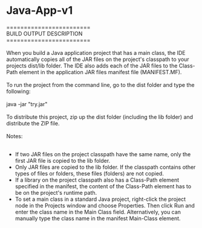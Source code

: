 # Java-App-v1

======================== <br/>
BUILD OUTPUT DESCRIPTION  <br/>
========================  <br/>
<br/>
When you build a Java application project that has a main class, the IDE
automatically copies all of the JAR
files on the project's classpath to your projects dist/lib folder. The IDE
also adds each of the JAR files to the Class-Path element in the application
JAR files manifest file (MANIFEST.MF).
<br/><br/>
To run the project from the command line, go to the dist folder and
type the following:
<br/><br/>
java -jar "try.jar" 
<br/><br/>
To distribute this project, zip up the dist folder (including the lib folder)
and distribute the ZIP file.
<br/><br/>
Notes:
<br/><br/>
* If two JAR files on the project classpath have the same name, only the first
JAR file is copied to the lib folder.
* Only JAR files are copied to the lib folder.
If the classpath contains other types of files or folders, these files (folders)
are not copied.
* If a library on the project classpath also has a Class-Path element
specified in the manifest, the content of the Class-Path element has to be on
the project's runtime path.
* To set a main class in a standard Java project, right-click the project node
in the Projects window and choose Properties. Then click Run and enter the
class name in the Main Class field. Alternatively, you can manually type the
class name in the manifest Main-Class element.
